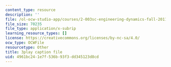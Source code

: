 ```yaml
---
content_type: resource
description: ''
file: /ol-ocw-studio-app/courses/2-003sc-engineering-dynamics-fall-2011/4961bc241e7f536b93f3dd345123d8cd_lFedznDnPZc.vtt
file_size: 70235
file_type: application/x-subrip
learning_resource_types: []
license: https://creativecommons.org/licenses/by-nc-sa/4.0/
ocw_type: OCWFile
resourcetype: Other
title: 3play caption file
uid: 4961bc24-1e7f-536b-93f3-dd345123d8cd
---
```

